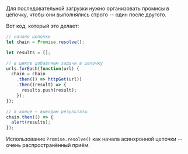 Для последовательной загрузки нужно организовать промисы в цепочку, чтобы они выполнялись строго -- один после другого.

Вот код, который это делает:

```js
// начало цепочки
let chain = Promise.resolve(); 

let results = [];

// в цикле добавляем задачи в цепочку
urls.forEach(function(url) {
  chain = chain
    .then(() => httpGet(url))
    .then((result) => {
      results.push(result);
    });
});

// в конце — выводим результаты
chain.then(() => {
  alert(results);
});
```

Использование `Promise.resolve()` как начала асинхронной цепочки -- очень распространённый приём. 

